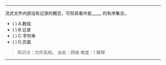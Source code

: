 ---
流式文件内部没有记录的概念，可将其看作是_____ 的有序集合。
- ( ) A.数组 
- ( ) B.记录 
- ( ) C.字符串 
- ( ) D.页面

> 知识点：文件系统。
> 出处：网络
> 难度：1
> 解释

---